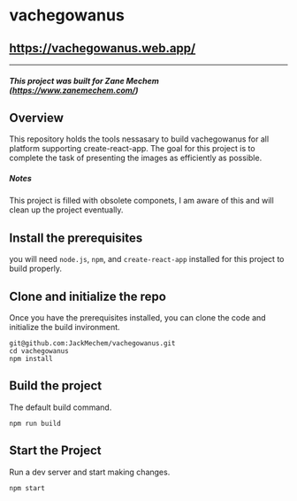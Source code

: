 
# vachegowanus
## https://vachegowanus.web.app/

***

##### This project was built for Zane Mechem (https://www.zanemechem.com/)

## Overview

This repository holds the tools nessasary to build vachegowanus for all platform supporting create-react-app. The goal for this project is to complete the task of presenting the images as efficiently as possible.

##### Notes

This project is filled with obsolete componets, I am aware of this and will clean up the project eventually.

## Install the prerequisites

you will need `node.js`, `npm`, and `create-react-app` installed for this project to build properly.

## Clone and initialize the repo

Once you have the prerequisites installed, you can clone the code and initialize the build invironment.
```
git@github.com:JackMechem/vachegowanus.git
cd vachegowanus
npm install
```

## Build the project

The default build command.
```
npm run build
```

## Start the Project

Run a dev server and start making changes.
```
npm start
```

